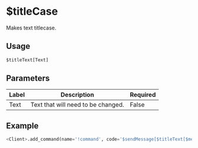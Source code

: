 # $titleCase
Makes text titlecase.

## Usage
```py
$titleText[Text]
```

## Parameters
| Label | Description | Required |
| ----- | ----------- | -------- |
| Text | Text that will need to be changed. | False |

## Example
```py
<Client>.add_command(name='!command', code='$sendMessage[$titleText[$message]')
```
